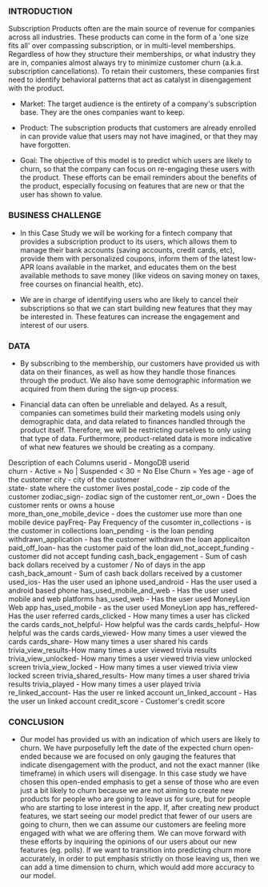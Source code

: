 
### INTRODUCTION

Subscription Products often are the main source of revenue for companies across all industries. These
products can come in the form of a 'one size fits all' over compassing subscription, or in multi-level
memberships. Regardless of how they structure their memberships, or what industry they are in,
companies almost always try to minimize customer churn (a.k.a. subscription cancellations). To retain their
customers, these companies first need to identify behavioral patterns that act as catalyst in
disengagement with the product.

* Market: The target audience is the entirety of a company's subscription base. They are the ones
companies want to keep.

* Product: The subscription products that customers are already enrolled in can provide value that users
may not have imagined, or that they may have forgotten.

* Goal: The objective of this model is to predict which users are likely to churn, so that the company can
focus on re-engaging these users with the product. These efforts can be email reminders about the
benefits of the product, especially focusing on features that are new or that the user has shown to value.


### BUSINESS CHALLENGE

* In this Case Study we will be working for a fintech company that provides a subscription product to its users, which allows
them to manage their bank accounts (saving accounts, credit cards, etc), provide them with personalized coupons, inform them of the latest low-APR
loans available in the market, and educates them on the best available methods to save money (like videos on saving money on taxes, free courses on financial health, etc).

* We are in charge of identifying users who are likely to cancel their subscriptions so that we can start building new
features that they may be interested in. These features can increase the engagement and interest of our users.

### DATA

* By subscribing to the membership, our customers have provided us with data on their finances, as well as how they handle those finances through the product. We also have some demographic information we acquired from them during the sign-up process.

* Financial data can often be unreliable and delayed. As a result, companies can sometimes build their marketing models using only demographic data, and data related to finances handled through the product itself. Therefore, we will be restricting ourselves to only using that type of
data. Furthermore, product-related data is more indicative of what new features we should be creating as a company.


Description of each Columns
userid - MongoDB userid <br>
churn  - Active = No | Suspended < 30 = No Else Churn = Yes
age - age of the customer
city - city of the customer  
state- state where the customer lives
postal_code - zip code of the customer
zodiac_sign- zodiac sign of the customer
rent_or_own - Does the customer rents or owns a house  
more_than_one_mobile_device - does the customer use more than one mobile device
payFreq- Pay Frequency of the cusomter
in_collections - is the customer in collections
loan_pending - is the loan pending  
withdrawn_application - has the customer withdrawn the loan applicaiton 
paid_off_loan- has the customer paid of the loan
did_not_accept_funding - customer did not accept funding
cash_back_engagement - Sum of cash back dollars received by a customer / No of days in the app 
cash_back_amount - Sum of cash back dollars received by a customer
used_ios- Has the user used an iphone
used_android - Has the user used a android based phone
has_used_mobile_and_web - Has the user used mobile and web platforms 
has_used_web - Has the user used MoneyLion Web app
has_used_mobile - as the user used MoneyLion  app
has_reffered- Has the user referred
cards_clicked - How many times a user has clicked the cards
cards_not_helpful- How helpful was the cards
cards_helpful- How helpful was the cards
cards_viewed- How many times a user viewed the cards
cards_share- How many times a user shared his cards
trivia_view_results-How many times a user viewed trivia results
trivia_view_unlocked- How many times a user viewed trivia view unlocked screen
trivia_view_locked - How many times a user viewed trivia view locked screen
trivia_shared_results- How many times a user shared trivia results 
trivia_played - How many times a user played trivia 
re_linked_account- Has the user re linked account
un_linked_account - Has the user un linked account
credit_score - Customer's credit score

### CONCLUSION

* Our model has provided us with an indication of which users are likely to churn. We have purposefully
left the date of the expected churn open-ended because we are focused on only gauging the features that indicate disengagement
with the product, and not the exact manner (like timeframe) in which users will disengage. In this case study we have chosen this open-ended emphasis to get a sense of those who are even just a bit likely to churn because we are not aiming to create new products for people who are going to leave us for sure, but for people who are starting to lose interest in the app. If, after creating new product features, we start seeing our model predict that fewer of our users are
going to churn, then we can assume our customers are feeling more engaged with what we are offering them. We can move forward with these efforts by inquiring the opinions of our users about our new features (eg. polls). If we want to transition into predicting churn more accurately, in order to
put emphasis strictly on those leaving us, then we can add a time dimension to churn, which would
add more accuracy to our model.
